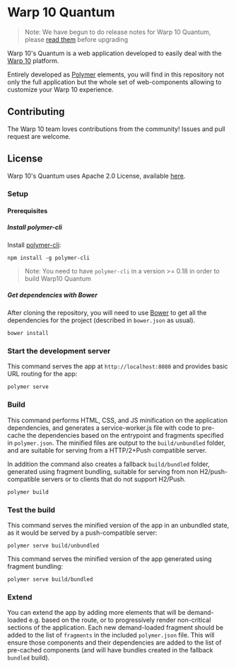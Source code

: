 # Warp 10 Quantum

> Note: We have begun to do release notes for Warp 10 Quantum, please [read them](./RELEASE_NOTES.md) before upgrading 

Warp 10's Quantum is a web application developed to easily deal with the [Warp 10](http://www.warp10.io)
platform.

Entirely developed as [Polymer](https://www.polymer-project.org/) elements, you will
find in this repository not only the full application but the whole set of web-components
allowing to customize your Warp 10 experience.




## Contributing

The Warp 10 team loves contributions from the community! Issues and pull request are welcome.

## License

Warp 10's Quantum uses Apache 2.0 License, available [here](./LICENSE).

### Setup

#### Prerequisites

##### Install polymer-cli

Install [polymer-cli](https://github.com/Polymer/polymer-cli):

    npm install -g polymer-cli

> Note: You need to have `polymer-cli` in a version >= 0.18 in order to build Warp10 Quantum   

##### Get dependencies with Bower

After cloning the repository, you will need to use [Bower](http:/bower.io) to get
all the dependencies for the project (described in `bower.json` as usual).

    bower install

### Start the development server

This command serves the app at `http://localhost:8080` and provides basic URL
routing for the app:

    polymer serve


### Build

This command performs HTML, CSS, and JS minification on the application
dependencies, and generates a service-worker.js file with code to pre-cache the
dependencies based on the entrypoint and fragments specified in `polymer.json`.
The minified files are output to the `build/unbundled` folder, and are suitable
for serving from a HTTP/2+Push compatible server.

In addition the command also creates a fallback `build/bundled` folder,
generated using fragment bundling, suitable for serving from non
H2/push-compatible servers or to clients that do not support H2/Push.

    polymer build

### Test the build

This command serves the minified version of the app in an unbundled state, as it would
be served by a push-compatible server:

    polymer serve build/unbundled

This command serves the minified version of the app generated using fragment bundling:

    polymer serve build/bundled

### Extend

You can extend the app by adding more elements that will be demand-loaded
e.g. based on the route, or to progressively render non-critical sections
of the application.  Each new demand-loaded fragment should be added to the
list of `fragments` in the included `polymer.json` file.  This will ensure
those components and their dependencies are added to the list of pre-cached
components (and will have bundles created in the fallback `bundled` build).

